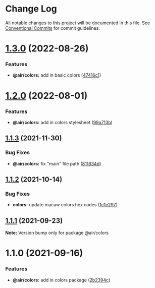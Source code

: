 # Change Log

All notable changes to this project will be documented in this file.
See [Conventional Commits](https://conventionalcommits.org) for commit guidelines.

# [1.3.0](https://github.com/AirLabsTeam/air-core/compare/@air/colors@1.2.0...@air/colors@1.3.0) (2022-08-26)

### Features

- **@air/colors:** add in basic colors ([47416c1](https://github.com/AirLabsTeam/air-core/commit/47416c123feae7d8289a9a75e1b3cc2828009eec))

# [1.2.0](https://github.com/AirLabsTeam/air-core/compare/@air/colors@1.1.3...@air/colors@1.2.0) (2022-08-01)

### Features

- **@air/colors:** add in colors stylesheet ([99a713b](https://github.com/AirLabsTeam/air-core/commit/99a713b4b85bb0c29b2b19df64669db1efa46a72))

## [1.1.3](https://github.com/AirLabsTeam/air-core/compare/@air/colors@1.1.2...@air/colors@1.1.3) (2021-11-30)

### Bug Fixes

- **@air/colors:** fix "main" file path ([811834d](https://github.com/AirLabsTeam/air-core/commit/811834d66ed8fe7fad07c0c437d62d208bcf2ea0))

## [1.1.2](https://github.com/AirLabsTeam/air-core/compare/@air/colors@1.1.1...@air/colors@1.1.2) (2021-10-14)

### Bug Fixes

- **colors:** update macaw colors hex codes ([1c1e297](https://github.com/AirLabsTeam/air-core/commit/1c1e297f8458061f85bc5451838310ccbab15780))

## [1.1.1](https://github.com/AirLabsTeam/air-core/compare/@air/colors@1.1.0...@air/colors@1.1.1) (2021-09-23)

**Note:** Version bump only for package @air/colors

# 1.1.0 (2021-09-16)

### Features

- **@air/colors:** add in colors package ([2b2394c](https://github.com/AirLabsTeam/air-core/commit/2b2394cb3defd12970fc16b0b801a64e74db46d6))
